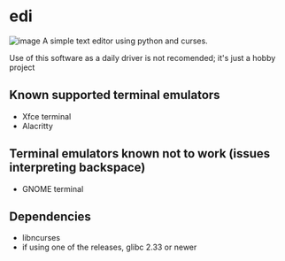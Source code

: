 # edi
![image](https://user-images.githubusercontent.com/71628935/129461399-bcc4a9b1-44ee-49e2-8d8a-d9f0e44c513d.png)
A simple text editor using python and curses. 

Use of this software as a daily driver is not recomended; it's just a hobby project

## Known supported terminal emulators
- Xfce terminal
- Alacritty

## Terminal emulators known not to work (issues interpreting backspace)
- GNOME terminal 

## Dependencies 
- libncurses
- if using one of the releases, glibc 2.33 or newer
